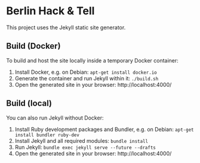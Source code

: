 # Berlin Hack & Tell

This project uses the Jekyll static site generator.

## Build (Docker)

To build and host the site locally inside a temporary Docker container:

1. Install Docker, e.g. on Debian:  `apt-get install docker.io`
2. Generate the container and run Jekyll within it: `./build.sh`
3. Open the generated site in your browser: http://localhost:4000/

## Build (local)

You can also run Jekyll without Docker:

1. Install Ruby development packages and Bundler, e.g. on Debian:  `apt-get install bundler ruby-dev`
2. Install Jekyll and all required modules: `bundle install`
3. Run Jekyll: `bundle exec jekyll serve --future --drafts`
4. Open the generated site in your browser: http://localhost:4000/
